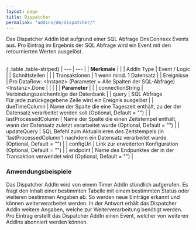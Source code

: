 ```yaml
---
layout: page
title: Dispatcher
permalink: "addins/de/dispatcher/"
---
```


Das Dispatcher AddIn löst aufgrund einer SQL Abfrage OneConnexx Events aus. Pro Eintrag im Ergebnis der SQL Abfrage wird ein Event mit den retournierten Werten ausgelöst.<br /><br />

{:.table .table-striped}
| --- | --- |
| __Merkmale__ | |
| AddIn Type | Event / Logic |
| Schnittstellen |  |
| Transaktionen | 1 wenn mind. 1 Datensatz |
| Ereignisse | Pro DataRow: &lt;Instanz&gt; (Parameter = Alle Spalten der SQL-Abfrage)<br />&lt;Instanz&gt;.Done |
| | |
| __Parameter__ | |
| connectionString | Verbindungszeichenfolge der Datenbank |
| query | SQL Abfrage<br />Für jede zurückgegebene Zeile wird ein Ereignis ausgelöst |
| dueTimeColumn | Name der Spalte die eine Tageszeit enthält, zu der der Datensatz verarbeitet werden soll (Optional, Default = "") |
| lastProcessedColumn | Name der Spalte die einen Zeitstempel enthält, wann der Datensatz zuletzt verarbeitet wurde (Optional, Default = "") |
| updateQuery | SQL Befehl zum Aktualisieren des Zeitstempels (in 'lastProcessedColumn') nachdem ein Datensatz verarbeitet wurde (Optional, Default = "") |
| configUrl | Link zur erweiterten Konfiguration (Optional, Default = "") |
| endpoint | Name des Endpunktes der in der Transaktion verwendet wird (Optional, Default = "") |

### Anwendungsbeispiele

Das Dispatcher AddIn wird von einem Timer AddIn stündlich aufgerufen. Es fragt den Inhalt einer bestimmten Tabelle mit einem bestimmten Status oder weiteren bestimmen Angaben ab. So werden neue Einträge erkannt und können weiterverarbeitet werden.
In der Antwort erhält das Dispatcher AddIn weitere Angaben, welche zur Weiterverarbeitung benötigt werden.
Pro Eintrag erstellt das Dispatcher AddIn  einen Event, welcher von weiteren AddIns abonniert werden können.

